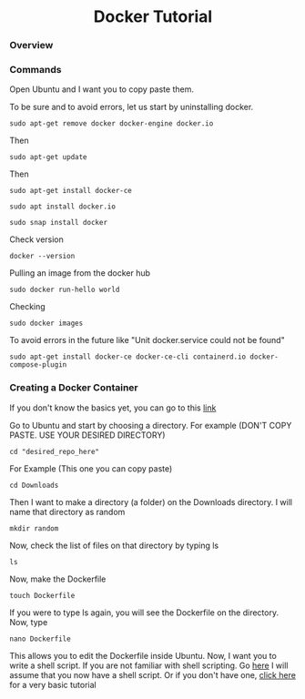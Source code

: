 <div align="center">

# Docker Tutorial
  
</div>

### Overview



### Commands

Open Ubuntu and I want you to copy paste them.

To be sure and to avoid errors, let us start by uninstalling docker.

```
sudo apt-get remove docker docker-engine docker.io
```
Then
```
sudo apt-get update
```
Then
```
sudo apt-get install docker-ce
```

```
sudo apt install docker.io
```

```
sudo snap install docker
```
Check version
```
docker --version
```
Pulling an image from the docker hub
```
sudo docker run-hello world
```
Checking
```
sudo docker images
```
To avoid errors in the future like "Unit docker.service could not be found"
```
sudo apt-get install docker-ce docker-ce-cli containerd.io docker-compose-plugin
```

### Creating a Docker Container

If you don't know the basics yet, you can go to this [link](url)

Go to Ubuntu and start by choosing a directory. For example (DON'T COPY PASTE. USE YOUR DESIRED DIRECTORY)
```
cd "desired_repo_here"
```
For Example (This one you can copy paste)
```
cd Downloads
```
Then I want to make a directory (a folder) on the Downloads directory. I will name that directory as random
```
mkdir random
```
Now, check the list of files on that directory by typing ls
```
ls
```
Now, make the Dockerfile
```
touch Dockerfile
```
If you were to type ls again, you will see the Dockerfile on the directory. Now, type 
```
nano Dockerfile
```
This allows you to edit the Dockerfile inside Ubuntu. Now, I want you to write a shell script. If you are not familiar with shell scripting. Go [here](https://www.shellscript.sh/)
I will assume that you now have a shell script. Or if you don't have one, [click here](url) for a very basic tutorial



